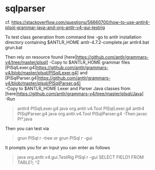 # sqlparser

cf. https://stackoverflow.com/questions/56660700/how-to-use-antlr4-plsql-grammar-java-and-org-antlr-v4-gui-testrig

To test class generation from command line
-go to antlr installation directory containing $ANTLR_HOME
antlr-4.7.2-complete.jar
antlr4.bat
grun.bat

Then rely on resource found [here|https://github.com/antlr/grammars-v4/tree/master/plsql]
-Copy to $ANTLR_HOME grammar files [PlSqlLexer.g4|https://github.com/antlr/grammars-v4/blob/master/plsql/PlSqlLexer.g4] and [PlSqlParser.g4|https://github.com/antlr/grammars-v4/blob/master/plsql/PlSqlParser.g4]<br>
-Copy to $ANTLR_HOME Lexer and Parser Java classes from [here|https://github.com/antlr/grammars-v4/tree/master/plsql/Java]<br>
-Run<br>
>antlr4 PlSqlLexer.g4
>java org.antlr.v4.Tool PlSqlLexer.g4
>antlr4 PlSqlParser.g4
>java org.antlr.v4.Tool PlSqlParser.g4
-Then 
> javac Pl*.java

Then you can test via
>grun PlSql r -tree
or
>grun PlSql r -gui

It prompts you for an input you can enter as follows
>java org.antlr.v4.gui.TestRig PlSql r -gui
SELECT FIELD1 FROM TABLE1;
^Z
